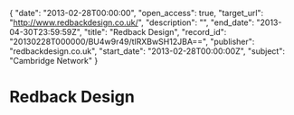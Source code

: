 {
  "date": "2013-02-28T00:00:00", 
  "open_access": true, 
  "target_url": "http://www.redbackdesign.co.uk/", 
  "description": "", 
  "end_date": "2013-04-30T23:59:59Z", 
  "title": "Redback Design", 
  "record_id": "20130228T000000/BU4w9r49/tlRXBwSH12JBA==", 
  "publisher": "redbackdesign.co.uk", 
  "start_date": "2013-02-28T00:00:00Z", 
  "subject": "Cambridge Network"
}

# Redback Design


